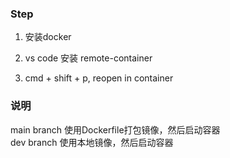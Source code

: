 ### Step

1. 安装docker

2. vs code 安装 remote-container

3. cmd + shift + p, reopen in container

### 说明

main branch 使用Dockerfile打包镜像，然后启动容器    
dev branch 使用本地镜像，然后启动容器